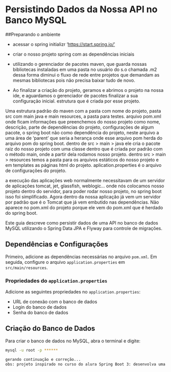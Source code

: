 # Persistindo Dados da Nossa API no Banco MySQL

##Preparando o ambiente

- acessar o spring initializr ‘https://start.spring.io/’
- criar o nosso projeto spring com as dependências iniciais
- utilizando o gerenciador de pacotes maven, que guarda nossas bibliotecas instaladas em uma pasta no usuário do s.o chamada .m2 dessa forma diminui o fluxo de rede entre projetos que demandam as mesmas bibliotecas pois não precisa baixar tudo de novo.

- Ao finalizar a criação do projeto, geramos e abrimos o projeto na nossa ide, e aguardamos o gerenciador de pacotes finalizar a sua configuração inicial.
  estrutura que é criada por esse projeto.

Uma estrutura padrão do maven com a pasta com nome do projeto, pasta src com main java e main resources, a pasta para testes.
arquivo pom.xml onde ficam informações que preenchemos do nosso projeto como nome, descrição, parte de dependências do projeto, configurações de algum pacote, 
o spring boot não como dependência do projeto, neste arquivo a uma área de ‘parent’ que seria a herança onde esse arquivo pom herda do arquivo pom do spring boot.
dentro de src > main > java ele cria o pacote raiz do nosso projeto com uma classe dentro que é criada por padrão com o método main, onde a partir dela rodamos nosso projeto.
dentro src > main > resources temos a pasta para os arquivos estáticos do nosso projeto e em templates as páginas html do projeto.
aplication.properties  é o arquivo de configurações do projeto.

a execução das aplicações web normalmente necessitavam de um servidor de aplicações tomcat, jet, glassfish, weblogic… onde nós colocamos nosso projeto dentro do servidor, 
para poder rodar nosso projeto, no spring boot isso foi simplificado. Agora dentro da nossa aplicação já vem um servidor por padrão que é o Tomcat que já vem embutido nas 
dependências. Não aparece no pom.xml do projeto porque ele vem do pom.xml que é herdado do spring boot. 


Este guia descreve como persistir dados de uma API no banco de dados MySQL utilizando o Spring Data JPA e Flyway para controle de migrações.

## Dependências e Configurações

Primeiro, adicione as dependências necessárias no arquivo `pom.xml`. Em seguida, configure o arquivo `application.properties` em `src/main/resources`.

### Propriedades do `application.properties`

Adicione as seguintes propriedades no `application.properties`:
- URL de conexão com o banco de dados
- Login do banco de dados
- Senha do banco de dados

## Criação do Banco de Dados

Para criar o banco de dados no MySQL, abra o terminal e digite:
```bash
mysql -u root -p ******

gerando continuação e correção...
obs: projeto inspirado no curso do alura Spring Boot 3: desenvolva uma API Rest em Java voll_med api.
